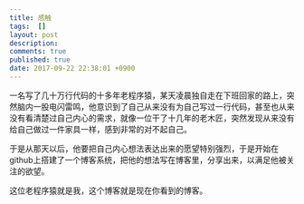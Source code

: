 ```yaml
---
title: 感触
tags:  []
layout: post
description: 
comments: true
published: true
date: 2017-09-22 22:38:01 +0900
---
```


一名写了几十万行代码的十多年老程序猿，某天凌晨独自走在下班回家的路上，突然脑内一股电闪雷鸣，他意识到了自己从来没有为自己写过一行代码，甚至也从来没有看清楚过自己内心的需求，就像一位干了十几年的老木匠，突然发现从来没有给自己做过一件家具一样，感到非常的对不起自己。

于是从那天以后，他要把自己内心想法表达出来的愿望特别强烈，于是开始在github上搭建了一个博客系统，把他的想法写在博客里，分享出来，以满足他被关注的欲望。

这位老程序猿就是我，这个博客就是现在你看到的博客。